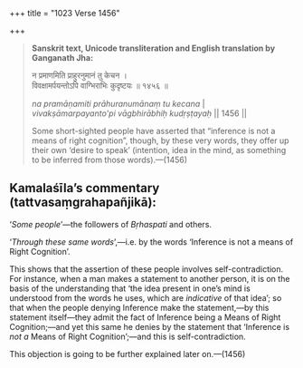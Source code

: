 +++
title = "1023 Verse 1456"

+++
> **Sanskrit text, Unicode transliteration and English translation by Ganganath Jha:** 
>
> न प्रमाणमिति प्राहुरनुमानं तु केचन ।  
> विवक्षामर्पयन्तोऽपि वाग्भिराभिः कुदृष्टयः ॥ १४५६ ॥ 
>
> *na pramāṇamiti prāhuranumānaṃ tu kecana* \|  
> *vivakṣāmarpayanto'pi vāgbhirābhiḥ kudṛṣṭayaḥ* \|\| 1456 \|\| 
>
> Some short-sighted people have asserted that “inference is not a means of right cognition”, though, by these very words, they offer up their own ‘desire to speak’ (intention, idea in the mind, as something to be inferred from those words).—(1456)



## Kamalaśīla’s commentary (tattvasaṃgrahapañjikā):

‘*Some people*’—the followers of *Bṛhaspati* and others.

‘*Through these same words*’,—i.e. by the words ‘Inference is not a means of Right Cognition’.

This shows that the assertion of these people involves self-contradiction. For instance, when a man makes a statement to another person, it is on the basis of the understanding that ‘the idea present in one’s mind is understood from the words he uses, which are *indicative* of that idea’; so that when the people denying Inference make the statement,—by this statement itself—they admit the fact of Inference being a Means of Right Cognition;—and yet this same he denies by the statement that ‘Inference is *not a* Means of Right Cognition’;—and this is self-contradiction.

This objection is going to be further explained later on.—(1456)


